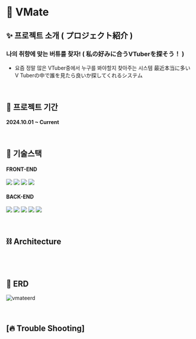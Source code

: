 # 🎼 VMate

## ✨ 프로젝트 소개 ( プロジェクト紹介 )
### 나의 취향에 맞는 버튜를 찾자! ( 私の好みに合うVTuberを探そう！ )
- 요즘 정말 많은 VTuber중에서 누구를 봐야할지 찾아주는 시스템 最近本当に多いV Tuberの中で誰を見たら良いか探してくれるシステム

<br>

## 📆 프로젝트 기간
**2024.10.01 ~ Current**

<br>

## 📒 기술스택
#### FRONT-END
<img src="https://img.shields.io/badge/HTML-E34F26?style=for-the-badge&logo=HTML5&logoColor=white"/> <img src="https://img.shields.io/badge/Typescript-3178C6?style=for-the-badge&logo=JavaScript&logoColor=white"/> <img src="https://img.shields.io/badge/vercel-000000?style=for-the-badge&logo=vercel&logoColor=white"/>
<img src="https://img.shields.io/badge/svelte-FF3E00?style=for-the-badge&logo=svelte&logoColor=white"/>
#### BACK-END
<img src="https://img.shields.io/badge/Spring-6DB33F?style=for-the-badge&logo=Spring&logoColor=white"/> <img src="https://img.shields.io/badge/Spring Boot-6DB33F?style=for-the-badge&logo=Spring Boot&logoColor=white"/> <img src="https://img.shields.io/badge/Spring Security-6DB33F?style=for-the-badge&logo=Spring Security&logoColor=white"/> <img src="https://img.shields.io/badge/MySQL-4479A1?style=for-the-badge&logo=MySQL&logoColor=white"/> 
<img src="https://img.shields.io/badge/jwt-333333?style=for-the-badge&logo=jwt&logoColor=white"/> <br>

<br>

## ⛓ Architecture
<br></br>

## 🧱 ERD
![vmateerd](https://github.com/user-attachments/assets/21d4f1ec-d0c6-433c-8a2a-ad38c18db307)

<br>

## [🔥 Trouble Shooting]

<br>
